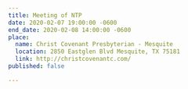 ```yaml
---
title: Meeting of NTP
date: 2020-02-07 19:00:00 -0600
end_date: 2020-02-08 14:00:00 -0600
place:
  name: Christ Covenant Presbyterian - Mesquite
  location: 2850 Eastglen Blvd Mesquite, TX 75181
  link: http://christcovenantc.com/
published: false

---
```

